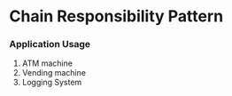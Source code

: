 # Chain Responsibility Pattern

### Application Usage
1. ATM machine
2. Vending machine
3. Logging System